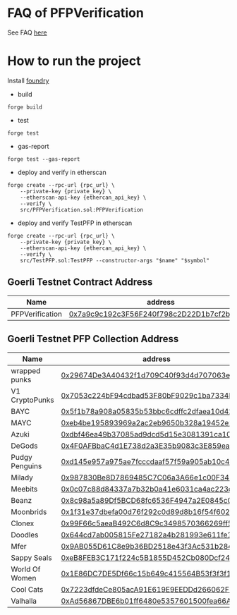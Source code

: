 # FAQ of PFPVerification
See FAQ [here](https://github.com/ForeverPFP/pfp-verification-contract/blob/main/faq.md)

# How to run the project
Install [foundry](https://book.getfoundry.sh/)

- build
```
forge build
```

- test
```
forge test 
```

- gas-report
```
forge test --gas-report
```

- deploy and verify in etherscan
```
forge create --rpc-url {rpc_url} \
    --private-key {private_key} \
    --etherscan-api-key {ethercan_api_key} \
    --verify \
    src/PFPVerification.sol:PFPVerification
```

- deploy and verify TestPFP in etherscan
```
forge create --rpc-url {rpc_url} \
    --private-key {private_key} \
    --etherscan-api-key {ethercan_api_key} \
    --verify \
    src/TestPFP.sol:TestPFP --constructor-args "$name" "$symbol"
```

## Goerli Testnet Contract Address

| Name | address |
| --- | --- |
| PFPVerification | [0x7a9c9c192c3F56F240f798c2D22D1b7cf2bc5bC1](https://goerli.etherscan.io/address/0x7a9c9c192c3F56F240f798c2D22D1b7cf2bc5bC1) |

## Goerli Testnet PFP Collection Address

| Name | address |
| --- | --- |
| wrapped punks   | [0x29674De3A40432f1d709C40f93d4d707063e73CE](https://goerli.etherscan.io/address/0x29674De3A40432f1d709C40f93d4d707063e73CE) |
| V1 CryptoPunks |[0x7053c224bF94cdbad53F80bF9029c1ba7334D774](https://goerli.etherscan.io/address/0x7053c224bF94cdbad53F80bF9029c1ba7334D774)     |
| BAYC      | [0x5f1b78a908a05835b53bbc6cdffc2dfaea10d42d](https://goerli.etherscan.io/address/0x5f1b78a908a05835b53bbc6cdffc2dfaea10d42d)      |
| MAYC      | [0xeb4be195893969a2ac2eb9650b328a19452e2156](https://goerli.etherscan.io/address/0xeb4be195893969a2ac2eb9650b328a19452e2156)         |
| Azuki      | [0xdbf46ea49b37085ad9dcd5d15e3081391ca10c6b](https://goerli.etherscan.io/address/0xdbf46ea49b37085ad9dcd5d15e3081391ca10c6b)      |
| DeGods      | [0x4F0AFBbaC4d1E738d2a3E35b9083c3E859eaa569](https://goerli.etherscan.io/address/0x4F0AFBbaC4d1E738d2a3E35b9083c3E859eaa569)         |
| Pudgy Penguins  | [0xd145e957a975ae7fcccdaaf57f59a905ab10c47f](https://goerli.etherscan.io/address/0xd145e957a975ae7fcccdaaf57f59a905ab10c47f)     |
| Milady      | [0x987830Be8D7869485C7C06a3A66e1c00F342B367](https://goerli.etherscan.io/address/0x987830Be8D7869485C7C06a3A66e1c00F342B367)      |
| Meebits      | [0x0c07c88d84337a7b32b0a41e6031ca4ac223c48c](https://goerli.etherscan.io/address/0x0c07c88d84337a7b32b0a41e6031ca4ac223c48c)        |
| Beanz      | [0x8c98a5a89Df5BCD68fc6536F4947a2E0845c0034](https://goerli.etherscan.io/address/0x8c98a5a89Df5BCD68fc6536F4947a2E0845c0034)        |
| Moonbrids      | [0x1f31e37dbefa00d76f292c0d89d8b16f54f602fb](https://goerli.etherscan.io/address/0x1f31e37dbefa00d76f292c0d89d8b16f54f602fb)      |
| Clonex      | [0x99F66c5aeaB492C6d8C9c3498570366269ff56C1](https://goerli.etherscan.io/address/0x99F66c5aeaB492C6d8C9c3498570366269ff56C1)     |
| Doodles      | [0x644cd7ab005815Fe27182a4b281993e611fe1B12](https://goerli.etherscan.io/address/0x644cd7ab005815Fe27182a4b281993e611fe1B12)        |
| Mfer      | [0x9AB055D61C8e9b36BD2518e43f3Ac531b2849FAD](https://goerli.etherscan.io/address/0x9AB055D61C8e9b36BD2518e43f3Ac531b2849FAD)           |
| Sappy Seals |[0xeB8FEB3C171f224c5B1855D452Cb080Dcf241413](https://goerli.etherscan.io/address/0xeB8FEB3C171f224c5B1855D452Cb080Dcf241413)     | 
| World Of Women | [0x1E86DC7DE5Df66c15b649c415564B53f3f3f1a7D](https://goerli.etherscan.io/address/0x1E86DC7DE5Df66c15b649c415564B53f3f3f1a7D)      |
| Cool Cats      | [0x7223dfdeCe805acA91E619E9EEDDd266062F9eB3](https://goerli.etherscan.io/address/0x7223dfdeCe805acA91E619E9EEDDd266062F9eB3)       |
| Valhalla      | [0xAd56867DBE6b01ff6480e5357601500fea66A62B](https://goerli.etherscan.io/address/0xAd56867DBE6b01ff6480e5357601500fea66A62B)          |
